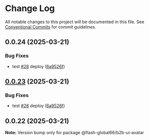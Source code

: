 # Change Log

All notable changes to this project will be documented in this file.
See [Conventional Commits](https://conventionalcommits.org) for commit guidelines.

## 0.0.24 (2025-03-21)


### Bug Fixes

* test [#28](https://github.com/Flash-Global66/b2b-ui-framework/issues/28) deploy ([6a9526f](https://github.com/Flash-Global66/b2b-ui-framework/commit/6a9526f986d683e05284d289c3022e35e1c7a590))





## [0.0.23](https://github.com/Flash-Global66/b2b-ui-framework/compare/@flash-global66/b2b-ui-avatar@0.0.22...@flash-global66/b2b-ui-avatar@0.0.23) (2025-03-21)


### Bug Fixes

* test [#28](https://github.com/Flash-Global66/b2b-ui-framework/issues/28) deploy ([6a9526f](https://github.com/Flash-Global66/b2b-ui-framework/commit/6a9526f986d683e05284d289c3022e35e1c7a590))





## 0.0.22 (2025-03-21)

**Note:** Version bump only for package @flash-global66/b2b-ui-avatar
